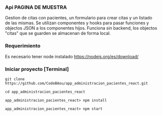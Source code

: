 ### Api PAGINA DE MUESTRA
Gestion de citas con pacientes, un formulario para crear citas y un listado de las mismas. Se utilizan componentes y hooks para pasar funciones y objectos JSON a los componentes hijos. 
Funciona sin backend, los objectos "citas" que se guarden se almacenan de forma local.

### Requerimiento
Es necesario tener node instalado https://nodejs.org/es/download/

### Iniciar proyecto [Terminal]
```
git clone https://github.com/CodeBAou/app_administracion_pacientes_react.git

cd app_administracion_pacientes_react

app_administracion_pacientes_react> npm install

app_administracion_pacientes_react> npm start

```
